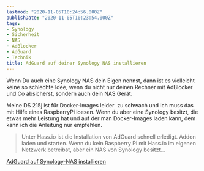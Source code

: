 ```yaml
---
lastmod: "2020-11-05T10:24:56.000Z"
publishDate: "2020-11-05T10:23:54.000Z"
tags:
- Synology
- Sicherheit
- NAS
- AdBlocker
- AdGuard
- Technik
title: AdGuard auf deiner Synology NAS installieren
---
```


Wenn Du auch eine Synology NAS dein Eigen nennst, dann ist es vielleicht keine so schlechte Idee, wenn du nicht nur deinen Rechner mit AdBlocker und Co absicherst, sondern auch dein NAS Gerät. 

Meine DS 215j ist für Docker-Images leider  zu schwach und ich muss das mit Hilfe eines RaspberryPi loesen. Wenn du aber eine Synology besitzt, die etwas mehr Leistung hat und auf der man Docker-Images laden kann, dem kann ich die Anleitung nur empfehlen. 

> Unter Hass.io ist die Installation von AdGuard schnell erledigt. Addon laden und starten. Wenn du kein Raspberry Pi mit Hass.io im eigenen Netzwerk betreibst, aber ein NAS von Synology besitzt…

[AdGuard auf Synology-NAS installieren](https://techbox.rocks/adguard-auf-synology-nas-installieren/)

<!--more-->

